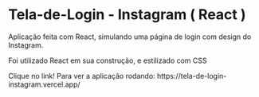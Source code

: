# Tela-de-Login - Instagram ( React )

<p>Aplicação feita com React, simulando uma página de login com design do Instagram.</p>
<p>Foi utilizado React em sua construção, e estilizado com CSS</p>

<p>Clique no link! Para ver a aplicação rodando: https://tela-de-login-instagram.vercel.app/

